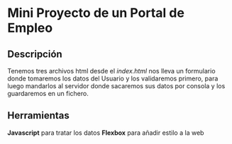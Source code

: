 # Mini Proyecto de un Portal de Empleo
## Descripción
Tenemos tres archivos html desde el *index.html* nos lleva un formulario donde tomaremos los datos del Usuario y los validaremos primero, para luego mandarlos al servidor donde sacaremos sus datos por consola y los guardaremos en un fichero.
## Herramientas
**Javascript** para tratar los datos
**Flexbox** para añadir estilo a la web
